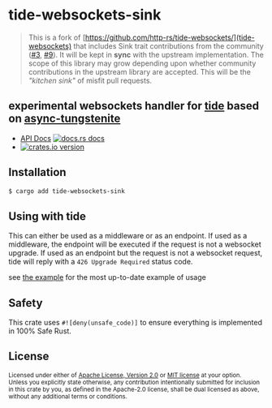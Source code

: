 # tide-websockets-sink

> This is a fork of [https://github.com/http-rs/tide-websockets/](tide-websockets) that includes Sink trait contributions from the community ([#3](https://github.com/http-rs/tide-websockets/pull/3), [#9](https://github.com/http-rs/tide-websockets/pull/9)). It will be kept in **sync** with the upstream implementation. The scope of this library may grow depending upon whether community contributions in the upstream library are accepted. This will be the *"kitchen sink"* of misfit pull requests.

## experimental websockets handler for [tide](https://github.com/http-rs/tide) based on [async-tungstenite](https://github.com/sdroege/async-tungstenite)

* [API Docs][docs] [![docs.rs docs][docs-badge]][docs]
* [![crates.io version][version-badge]][lib-rs]

[docs]: https://docs.rs/tide-websockets-sink
[lib-rs]: https://lib.rs/tide-websockets-sink
[docs-badge]: https://img.shields.io/badge/docs-latest-blue.svg?style=flat-square
[version-badge]: https://img.shields.io/crates/v/tide-websockets-sink.svg?style=flat-square

## Installation
```sh
$ cargo add tide-websockets-sink
```

## Using with tide

This can either be used as a middleware or as an endpoint. If used as a middleware, the endpoint will be executed if the request is not a websocket upgrade. If used as an endpoint but the request is not a websocket request, tide will reply with a `426 Upgrade Required` status code.

see [the example](https://github.com/cryptoquick/tide-websockets-sink/blob/main/examples/example.rs) for the most up-to-date example of usage

## Safety
This crate uses ``#![deny(unsafe_code)]`` to ensure everything is implemented in
100% Safe Rust.

## License

<sup>
Licensed under either of <a href="LICENSE-APACHE">Apache License, Version
2.0</a> or <a href="LICENSE-MIT">MIT license</a> at your option.
</sup>

<br/>

<sub>
Unless you explicitly state otherwise, any contribution intentionally submitted
for inclusion in this crate by you, as defined in the Apache-2.0 license, shall
be dual licensed as above, without any additional terms or conditions.
</sub>

